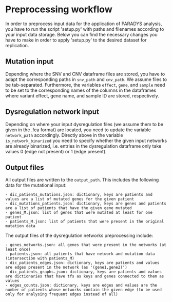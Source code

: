 # Preprocessing workflow

In order to preprocess input data for the application of PARADYS analysis, you have to run 
the script 'setup.py' with paths and filenames according to your input data storage. Below you 
can find the necessary changes you have to make in order to apply 'setup.py' to the desired dataset for
replication.

## Mutation input

Depending where the SNV and CNV dataframe files are stored, you have to adapt the corresponding 
paths in `snv_path` and `cnv_path`. We assume files to be tab-separated. Furthermore, the variables
`effect`, `gene`, and `sample` need to be set to the corresponding names of the columns in the
dataframes where variant effect, gene name, and sample ID are stored, respectively.

## Dysregulation network input

Depending on where your input dysregulation files (we assume them to be given in the .fea format)
are located, you need to update the variable `network_path` accordingly. Directly above in the 
variable `is_network_binarized` you need to specify whether the given input networks are already
binarized, i.e. entries in the dysregulation dataframe only take values 0 (edge not present) or 
1 (edge present).

## Output files

All output files are written to the `output_path`. This includes the following data for the 
mutational input:
    
    - dic_patients_mutations.json: dictionary, keys are patients and values are a list of mutated genes for the given patient
    - dic_mutations_patients.json: dictionary, keys are genes and patients are a list of patients that have the given gene mutated
    - genes_M.json: list of genes that were mutated at least for one patient
    - patients_M.json: list of patients that were present in the original mutation data

The output files of the dysregulation networks preprocessing include:

    - genes_networks.json: all genes that were present in the networks (at least once)
    - patients.json: all patients that have network and mutation data (intersection with patients_M)
    - dic_patients_edges.json: dictionary, keys are patients and values are edges present in the network (as '(gene1,gene2)')
    - dic_patients_graphs.json: dictionary, keys are patients and values are dictionaries that have tfs as keys and genes connected to them as values
    - edges_counts.json: dictionary, keys are edges and values are the number of patients whose networks contain the given edge (to be used only for analysing frequent edges instead of all)
